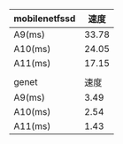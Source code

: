 |mobilenetfssd|速度|
|------------|-----|
|A9(ms)|33.78|
|A10(ms)|24.05|
|A11(ms)|17.15|
|||
|genet|速度|
|A9(ms) |3.49|
|A10(ms)|2.54|
|A11(ms)|1.43|